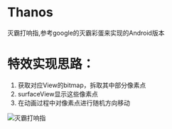 # Thanos
灭霸打响指,参考google的灭霸彩蛋来实现的Android版本

# 特效实现思路：
1. 获取对应View的bitmap，拆取其中部分像素点
2. surfaceView显示这些像素点
3. 在动画过程中对像素点进行随机方向移动


![灭霸打响指](https://github.com/httplzc/Thanos/blob/master/demo.gif)




